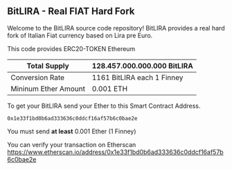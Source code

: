 ## BitLIRA - Real FIAT Hard Fork

Welcome to the BitLIRA source code repository! BitLIRA provides a real hard fork of Italian Fiat currency based on Lira pre Euro.

This code provides ERC20-TOKEN Ethereum

| Total Supply  | 128.457.000.000.000 BitLIRA           
| ------------- |:-------------|
| Conversion Rate      | 1161 BitLIRA each 1 Finney      |
| Mininum Ether Amount      | 0.001 ETH      |

To get your BitLIRA send your Ether to this Smart Contract Address. 

```
0x1e33f1bd0b6ad333636c0ddcf16af57b6c0bae2e
```
You must send **at least** 0.001 Ether (1 Finney)

You can verify your transaction on Etherscan <https://www.etherscan.io/address/0x1e33f1bd0b6ad333636c0ddcf16af57b6c0bae2e> 
